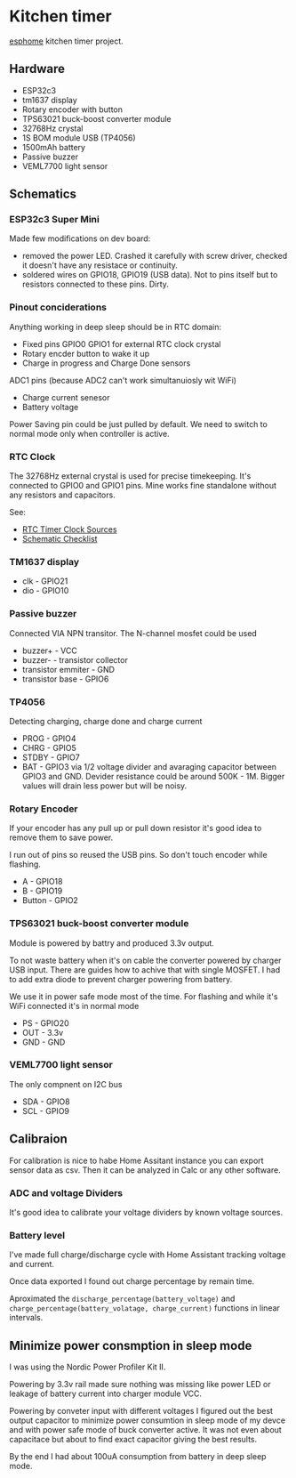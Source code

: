 # Kitchen timer

[esphome](https://github.com/esphome/esphome) kitchen timer project.

## Hardware

 * ESP32c3
 * tm1637 display
 * Rotary encoder with button
 * TPS63021 buck-boost converter module
 * 32768Hz crystal
 * 1S BOM module USB (TP4056)
 * 1500mAh battery
 * Passive buzzer
 * VEML7700 light sensor

## Schematics

### ESP32c3 Super Mini

Made few modifications on dev board:

* removed the power LED. Crashed it carefully with screw driver, checked it doesn't have any resistace or continuity.
* soldered wires on GPIO18, GPIO19 (USB data). Not to pins itself but to resistors connected to these pins. Dirty.

### Pinout conciderations

Anything working in deep sleep should be in RTC domain:

* Fixed pins GPIO0 GPIO1 for external RTC clock crystal
* Rotary encder button to wake it up
* Charge in progress and Charge Done sensors

ADC1 pins (because ADC2 can't work simultanuiosly wit WiFi)

* Charge current senesor
* Battery voltage

Power Saving pin could be just pulled by default. We need to switch to normal mode only when controller is active.

### RTC Clock

The 32768Hz external crystal is used for precise timekeeping. It's connected to GPIO0 and GPIO1 pins. Mine works fine standalone without any resistors and capacitors.

See:

* [RTC Timer Clock Sources](https://docs.espressif.com/projects/esp-idf/en/v5.2/esp32c6/api-reference/system/system_time.html#rtc-timer-clock-sources)
* [Schematic Checklist](https://docs.espressif.com/projects/esp-hardware-design-guidelines/en/latest/esp32c6/schematic-checklist.html#rtc-clock-source-optional)

### TM1637 display

* clk - GPIO21
* dio - GPIO10

### Passive buzzer

Connected VIA NPN transitor. The N-channel mosfet could be used

* buzzer+ - VCC
* buzzer- - transistor collector
* transistor emmiter - GND
* transistor base - GPIO6

### TP4056

Detecting charging, charge done and charge current

* PROG - GPIO4
* CHRG - GPIO5
* STDBY - GPIO7
* BAT - GPIO3 via 1/2 voltage divider and avaraging capacitor between GPIO3 and GND. Devider resistance could be around 500K - 1M. Bigger values will drain less power but will be noisy.

### Rotary Encoder

If your encoder has any pull up or pull down resistor it's good idea to remove them to save power.

I run out of pins so reused the USB pins. So don't touch encoder while flashing.

* A - GPIO18
* B - GPIO19
* Button - GPIO2

### TPS63021 buck-boost converter module

Module is powered by battry and produced 3.3v output.

To not waste battery when it's on cable the converter powered by charger USB input. There are guides how to achive that with single MOSFET. I had to add extra diode to prevent charger powering from battery.

We use it in power safe mode most of the time. For flashing and while it's WiFi connected it's in normal mode

* PS - GPIO20
* OUT - 3.3v
* GND - GND

### VEML7700 light sensor

The only compnent on I2C bus

* SDA - GPIO8
* SCL - GPIO9

## Calibraion

For calibration is nice to habe Home Assitant instance you can export sensor data as csv. Then it can be analyzed in Calc or any other software.

### ADC and voltage Dividers

It's good idea to calibrate your voltage dividers by known voltage sources.

### Battery level

I've made full charge/discharge cycle with Home Assistant tracking voltage and current.

Once data exported I found out charge percentage by remain time.

Aproximated the `discharge_percentage(battery_voltage)` and `charge_percentage(battery_volatage, charge_current)` functions in linear intervals.

## Minimize power consmption in sleep mode

I was using the Nordic Power Profiler Kit II.

Powering by 3.3v rail made sure nothing was missing like power LED or leakage of battery current into charger module VCC.

Powering by conveter input with different voltages I figured out the best output capacitor to minimize power consumtion in sleep mode of my devce and with power safe mode of buck converter active. It was not even about capacitace but about to find exact capacitor giving the best results.

By the end I had about 100uA consumption from battery in deep sleep mode.
